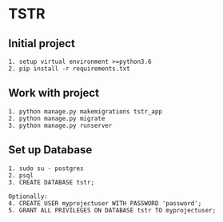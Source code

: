 # TSTR

## Initial project
```
1. setup virtual environment >=python3.6
2. pip install -r requirements.txt
```

## Work with project
```
1. python manage.py makemigrations tstr_app
2. python manage.py migrate
3. python manage.py runserver
```

## Set up Database
```
1. sudo su - postgres
2. psql
3. CREATE DATABASE tstr;

Optionally:
4. CREATE USER myprojectuser WITH PASSWORD 'password';
5. GRANT ALL PRIVILEGES ON DATABASE tstr TO myprojectuser;
```
